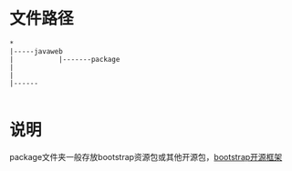 # 文件路径
```
*
|-----javaweb
| 			|-------package
|
|
|------


```
# 说明
package文件夹一般存放bootstrap资源包或其他开源包，[bootstrap开源框架](https://www.bootcss.com/)